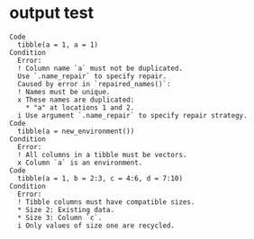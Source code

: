 # output test

    Code
      tibble(a = 1, a = 1)
    Condition
      Error:
      ! Column name `a` must not be duplicated.
      Use `.name_repair` to specify repair.
      Caused by error in `repaired_names()`:
      ! Names must be unique.
      x These names are duplicated:
        * "a" at locations 1 and 2.
      i Use argument `.name_repair` to specify repair strategy.
    Code
      tibble(a = new_environment())
    Condition
      Error:
      ! All columns in a tibble must be vectors.
      x Column `a` is an environment.
    Code
      tibble(a = 1, b = 2:3, c = 4:6, d = 7:10)
    Condition
      Error:
      ! Tibble columns must have compatible sizes.
      * Size 2: Existing data.
      * Size 3: Column `c`.
      i Only values of size one are recycled.

